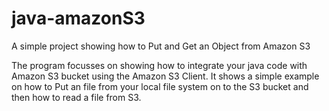 # java-amazonS3
A simple project showing how to Put and Get an Object from Amazon S3

The program focusses on showing how to integrate your java code with Amazon S3 bucket using the Amazon S3 Client.
It shows a simple example on how to Put an file from your local file system on to the S3 bucket and then how to read
a file from S3.
